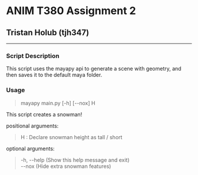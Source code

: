 
# ANIM T380 Assignment 2

## Tristan Holub (tjh347)

---

### Script Description

This script uses the mayapy api to generate a scene with geometry, and then saves it to the default maya folder.

### Usage 
> mayapy main.py [-h] [--nox] H

This script creates a snowman!

positional arguments:
> H : Declare snowman height as tall / short

optional arguments:
>  -h, --help (Show this help message and exit)\
>  --nox (Hide extra snowman features)